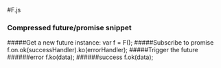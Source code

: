 #F.js
### Compressed future/promise snippet

#####Get a new future instance:
var f = F();
#####Subscribe to promise
f.on.ok(successHandler).ko(errorHandler);
#####Trigger the future
######error
f.ko(data);
######success
f.ok(data);